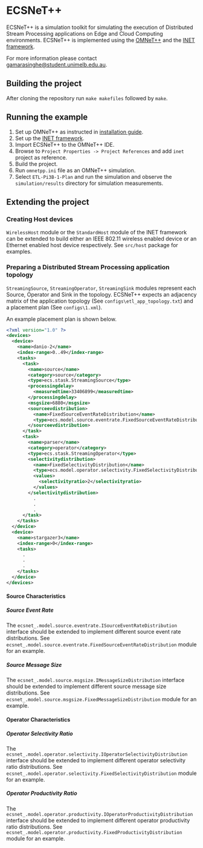 # ECSNeT++
ECSNeT++ is a simulation toolkit for simulating the execution of 
Distributed Stream Processing applications on Edge and Cloud Computing environments. 
ECSNeT++ is implemented using the [OMNeT++](https://omnetpp.org/) and the [INET framework](https://inet.omnetpp.org/).

For more information please contact [gamarasinghe@student.unimelb.edu.au](mailto:gamarasinghe@student.unimelb.edu.au).

## Building the project

After cloning the repository run ```make makefiles``` followed by ```make```.

## Running the example

1. Set up OMNeT++ as instructed in [installation guide](https://doc.omnetpp.org/omnetpp/InstallGuide.pdf).
2. Set up the [INET framework](https://inet.omnetpp.org/Installation.html).
3. Import ECSNeT++ to the OMNeT++ IDE.
4. Browse to ```Project Properties -> Project References``` and add ```inet``` project as reference.
5. Build the project.
6. Run ```omnetpp.ini``` file as an OMNeT++ simulation.
7. Select ```ETL-Pi3B-1-Plan``` and run the simulation and observe the ```simulation/results``` directory for simulation measurements.

## Extending the project

### Creating Host devices

```WirelessHost``` module or the ```StandardHost``` module of the INET framework can be extended to build either an IEEE 802.11 wireless enabled device or an Ethernet enabled host device respectively.
See ```src/host``` package for examples.

### Preparing a Distributed Stream Processing application topology

```StreamingSource```, ```StreamingOperator```, ```StreamingSink``` modules represent each Source, Operator and Sink in the topology. ECSNeT++
expects an adjacency matrix of the application topology (See ```configs\etl_app_topology.txt```) and a placement plan
(See ```configs\1.xml```). 

An example placement plan is shown below.

```xml
<?xml version="1.0" ?>
<devices>
  <device>
    <name>danio-2</name>
    <index-range>0..49</index-range>
    <tasks>
      <task>
        <name>source</name>
        <category>source</category>
        <type>ecs.stask.StreamingSource</type>
        <processingdelay>
          <measuredtime>33406899</measuredtime>
        </processingdelay>
        <msgsize>6880</msgsize>
        <sourceevdistribution>
          <name>FixedSourceEventRateDistribution</name>
          <type>ecs.model.source.eventrate.FixedSourceEventRateDistribution</type>
        </sourceevdistribution>			
      </task>
      <task>
        <name>parser</name>
        <category>operator</category>
        <type>ecs.stask.StreamingOperator</type>
        <selectivitydistribution>
          <name>FixedSelectivityDistribution</name>
          <type>ecs.model.operator.selectivity.FixedSelectivityDistribution</type>
          <values>
            <selectivityratio>2</selectivityratio>
          </values>
        </selectivitydistribution>
          .
          .
          .
      </task>
    </tasks>
  </device>
  <device>
    <name>stargazer3</name>
    <index-range>0</index-range>
    <tasks>
      .
      .
      .
    </tasks>
  </device>
</devices>
```

#### Source Characteristics

##### Source Event Rate
The `ecsnet_.model.source.eventrate.ISourceEventRateDistribution` interface should be extended to implement different source event rate distributions.
See `ecsnet_.model.source.eventrate.FixedSourceEventRateDistribution` module for an example.

##### Source Message Size
The `ecsnet_.model.source.msgsize.IMessageSizeDistribution` interface should be extended to implement different source message size distributions. 
See `ecsnet_.model.source.msgsize.FixedMessageSizeDistribution` module for an example.

#### Operator Characteristics

##### Operator Selectivity Ratio
The `ecsnet_.model.operator.selectivity.IOperatorSelectivityDistribution` interface should be extended to implement different operator selectivity ratio distributions.
See `ecsnet_.model.operator.selectivity.FixedSelectivityDistribution` module for an example.

##### Operator Productivity Ratio
The `ecsnet_.model.operator.productivity.IOperatorProductivityDistribution` interface should be extended to implement different operator productivity ratio distributions.
See `ecsnet_.model.operator.productivity.FixedProductivityDistribution` module for an example.
